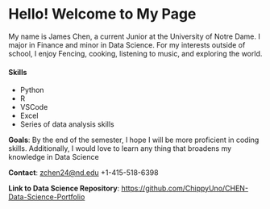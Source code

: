 # Hello! Welcome to My Page

My name is James Chen, a current Junior at the University of Notre Dame. I major in Finance and minor in Data Science. For my interests outside of school, I enjoy Fencing, cooking, listening to music, and exploring the world. 

#### Skills 
  - Python
  - R
  - VSCode
  - Excel
  - Series of data analysis skills

**Goals**: By the end of the semester, I hope I will be more proficient in coding skills. Additionally, I would love to learn any thing that broadens my knowledge in Data Science

**Contact**: zchen24@nd.edu +1-415-518-6398


**Link to Data Science Repository**: https://github.com/ChippyUno/CHEN-Data-Science-Portfolio 

<!--
**ChippyUno/ChippyUno** is a ✨ _special_ ✨ repository because its `README.md` (this file) appears on your GitHub profile.

Here are some ideas to get you started:

- 🔭 I’m currently working on ...
- 🌱 I’m currently learning ...
- 👯 I’m looking to collaborate on ...
- 🤔 I’m looking for help with ...
- 💬 Ask me about ...
- 📫 How to reach me: ...
- 😄 Pronouns: ...
- ⚡ Fun fact: ...
-->
